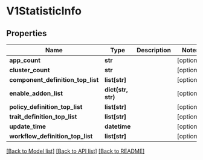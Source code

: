 # V1StatisticInfo

## Properties
Name | Type | Description | Notes
------------ | ------------- | ------------- | -------------
**app_count** | **str** |  | [optional] 
**cluster_count** | **str** |  | [optional] 
**component_definition_top_list** | **list[str]** |  | [optional] 
**enable_addon_list** | **dict(str, str)** |  | [optional] 
**policy_definition_top_list** | **list[str]** |  | [optional] 
**trait_definition_top_list** | **list[str]** |  | [optional] 
**update_time** | **datetime** |  | [optional] 
**workflow_definition_top_list** | **list[str]** |  | [optional] 

[[Back to Model list]](../README.md#documentation-for-models) [[Back to API list]](../README.md#documentation-for-api-endpoints) [[Back to README]](../README.md)

